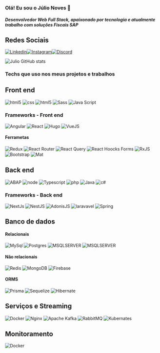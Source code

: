 ### Olá! Eu sou o Júlio Noves 🤚
#####  Desenvolvedor Web Full Stack, apaixonado por tecnologia e atualmente trabalho com soluções Fiscais SAP

## Redes Sociais
[![Linkedin](https://img.shields.io/badge/LinkedIn-0077B5?style=for-the-badge&logo=linkedin&logoColor=white)](https://www.linkedin.com/in/juliosergionovaes/)[![Instagram](https://img.shields.io/badge/Instagram-E4405F?style=for-the-badge&logo=instagram&logoColor=white)](https://instagram.com/julionovaes_g)[![Discord](https://img.shields.io/badge/Discord-7289DA?style=for-the-badge&logo=discord&logoColor=white)]()

![Julio GitHub stats](https://github-readme-stats.vercel.app/api?username=juliosergionovaesgomes&show_icons=true&theme=dracula)


### Techs que uso nos meus projetos e trabalhos

## Front end 
<div style="display:inline_block">
<img  align="center"   alt="html5" src="https://img.shields.io/badge/HTML5-E34F26?style=for-the-badge&logo=html5&logoColor=white"   />
<img  align="center"   alt="css" src="https://img.shields.io/badge/CSS3-1572B6?style=for-the-badge&logo=css3&logoColor=white"   />
<img  align="center"   alt="html5" src="https://img.shields.io/badge/Tailwind_CSS-38B2AC?style=for-the-badge&logo=tailwind-css&logoColor=white"   />

<img  align="center"   alt="Sass" src="https://img.shields.io/badge/Sass-CC6699?style=for-the-badge&logo=sass&logoColor=white"   />
<img  align="center"   alt="Java Script" src="https://img.shields.io/badge/JavaScript-323330?style=for-the-badge&logo=javascript&logoColor=F7DF1E"   />
</div>

### Frameworks - Front end
<div style="display:inline_block">
<img  align="center"   alt="Angular" src="https://img.shields.io/badge/Angular-DD0031?style=for-the-badge&logo=angular&logoColor=white"   />
<img  align="center"   alt="React" src="https://img.shields.io/badge/React-20232A?style=for-the-badge&logo=react&logoColor=61DAFB"   />
<img  align="center"   alt="Hugo" src="https://img.shields.io/badge/Hugo-black.svg?style=for-the-badge&logo=Hugo"   />
<img  align="center"   alt="VueJS" src="https://img.shields.io/badge/Vue.js-35495E?style=for-the-badge&logo=vue.js&logoColor=4FC08D"   />
</div>

#### Ferrametas  

<div style="display:inline_block">
<img align="center" alt="Redux" src="https://img.shields.io/badge/Redux-593D88?style=for-the-badge&logo=redux&logoColor=white"/>
<img align="center" alt="React Router" src="https://img.shields.io/badge/React_Router-CA4245?style=for-the-badge&logo=react-router&logoColor=white"/>
<img align="center" alt="React Query" src="https://img.shields.io/badge/-React%20Query-FF4154?style=for-the-badge&logo=react%20query&logoColor=white"/>
<img  align="center"   alt="React Hoocks Forms" src="https://img.shields.io/badge/React%20Hook%20Form-%23EC5990.svg?style=for-the-badge&logo=reacthookform&logoColor=white"   />
<img  align="center"   alt="RxJS" src="https://img.shields.io/badge/rxjs-%23B7178C.svg?style=for-the-badge&logo=reactivex&logoColor=white"   />
<img  align="center"   alt="Bootstrap" src="https://img.shields.io/badge/Bootstrap-563D7C?style=for-the-badge&logo=bootstrap&logoColor=white"   />
<img  align="center"   alt="Mat" src="https://img.shields.io/badge/Material--UI-0081CB?style=for-the-badge&logo=material-ui&logoColor=white"   />
</div>

## Back end
<div style="display:inline_block"> 
<img  align="center"   alt="ABAP" src="https://img.shields.io/badge/SAP-0FAAFF?style=for-the-badge&logo=sap&logoColor=white"   />
<img  align="center"   alt="node" src="https://img.shields.io/badge/node.js-6DA55F?style=for-the-badge&logo=node.js&logoColor=white"   />
<img  align="center"   alt="Typescript" src="https://img.shields.io/badge/typescript-%23007ACC.svg?style=for-the-badge&logo=typescript&logoColor=white"   />
<img  align="center"   alt="php" src="https://img.shields.io/badge/PHP-777BB4?style=for-the-badge&logo=php&logoColor=white"   />
<img  align="center"   alt="Java" src="https://img.shields.io/badge/java-%23ED8B00.svg?style=for-the-badge&logo=openjdk&logoColor=white"   />
<img  align="center"   alt="c#" src="https://img.shields.io/badge/C%23-239120?style=for-the-badge&logo=c-sharp&logoColor=white"   />
</div>


### Frameworks - Back end
<div style="display:inline_block"> 
<img  align="center"   alt="NextJs" src="https://img.shields.io/badge/Next-black?style=for-the-badge&logo=next.js&logoColor=white"   />
<img  align="center"   alt="NestJS" src="https://img.shields.io/badge/nestjs-%23E0234E.svg?style=for-the-badge&logo=nestjs&logoColor=white"   />
<img  align="center"   alt="AdonisJS" src="https://img.shields.io/badge/adonisjs-%23220052.svg?style=for-the-badge&logo=adonisjs&logoColor=white"   />
<img  align="center"   alt="laravavel" src="https://img.shields.io/badge/laravel-%23FF2D20.svg?style=for-the-badge&logo=laravel&logoColor=white"   />
<img  align="center"   alt="Spring" src="https://img.shields.io/badge/spring-%236DB33F.svg?style=for-the-badge&logo=spring&logoColor=white"   />
</div>

## Banco de dados 

#### Relacionais
<div style="display:inline_block">
<img align="center" alt="MySql" src="https://img.shields.io/badge/mysql-%2300f.svg?style=for-the-badge&logo=mysql&logoColor=white"/>
<img align="center" alt="Postgres" src="https://img.shields.io/badge/postgres-%23316192.svg?style=for-the-badge&logo=postgresql&logoColor=white"/>

<img align="center" alt="MSQLSERVER" src="https://img.shields.io/badge/Microsoft%20SQL%20Server-CC2927?style=for-the-badge&logo=microsoft%20sql%20server&logoColor=white"/>

<img align="center" alt="MSQLSERVER" src="https://img.shields.io/badge/MariaDB-003545?style=for-the-badge&logo=mariadb&logoColor=white"/>
</div>

#### Não relacionais
<div style="display:inline_block">
<img align="center" alt="Redis" src="https://img.shields.io/badge/redis-%23DD0031.svg?style=for-the-badge&logo=redis&logoColor=white"/>
<img align="center" alt="MongoDB" src="https://img.shields.io/badge/MongoDB-%234ea94b.svg?style=for-the-badge&logo=mongodb&logoColor=white"/>

<img align="center" alt="Firebase" src="https://img.shields.io/badge/Firebase-039BE5?style=for-the-badge&logo=Firebase&logoColor=white"/>
</div>

 #### ORMS
<div style="display:inline_block">
<img align="center" alt="Prisma" src="https://img.shields.io/badge/Prisma-3982CE?style=for-the-badge&logo=Prisma&logoColor=white"/>
<img align="center" alt="Sequelize" src="https://img.shields.io/badge/Sequelize-52B0E7?style=for-the-badge&logo=Sequelize&logoColor=white"/>
<img align="center" alt="Hibernate" src="https://img.shields.io/badge/Hibernate-59666C?style=for-the-badge&logo=Hibernate&logoColor=white"/>
</div>

## Serviços e Streaming

<div style="display:inline_block">

<img align="center" alt="Docker" src="https://img.shields.io/badge/docker-%230db7ed.svg?style=for-the-badge&logo=docker&logoColor=white"/>
<img align="center" alt="Nginx" src="https://img.shields.io/badge/nginx-%23009639.svg?style=for-the-badge&logo=nginx&logoColor=white"/>
<img align="center" alt="Apache Kafka" src="https://img.shields.io/badge/Apache%20Kafka-000?style=for-the-badge&logo=apachekafka"/>
<img align="center" alt="RabbitMQ" src="https://img.shields.io/badge/Rabbitmq-FF6600?style=for-the-badge&logo=rabbitmq&logoColor=white"/>
 <img align="center" alt="Kubernates" src="https://img.shields.io/badge/kubernetes-%23326ce5.svg?style=for-the-badge&logo=kubernetes&logoColor=white"/>
</div>

## Monitoramento
<img align="center" alt="Docker" src="https://img.shields.io/badge/grafana-%23F46800.svg?style=for-the-badge&logo=grafana&logoColor=white"/>
</div>
